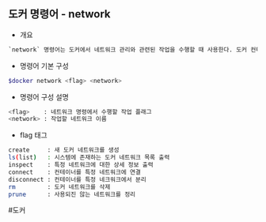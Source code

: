 ## 도커 명령어 - network

- 개요
```txt
`network` 명령어는 도커에서 네트워크 관리와 관련된 작업을 수행할 때 사용한다. 도커 컨테이너 간 통신이나 컨테이너와 호스트 간 통신을 제어하기 위해 네트워크를 생성하고 구성한다.
```

- 명령어 기본 구성
```bash
$docker network <flag> <network>
```

- 명령어 구성 설명
```bash
<flag>    : 네트워크 명령에서 수행할 작업 플래그
<network> : 작업할 네트워크 이름
```

- flag 태그
```bash
create     : 새 도커 네트워크를 생성
ls(list)   : 시스템에 존재하는 도커 네트워크 목록 출력
inspect    : 특정 네트워크에 대한 상세 정보 출력
connect    : 컨테이너를 특정 네트워크에 연결
disconnect : 컨테이너를 특정 네크워크에서 분리
rm         : 도커 네트워크를 삭제
prune      : 사용되진 않는 네트워크를 정리
```

#도커